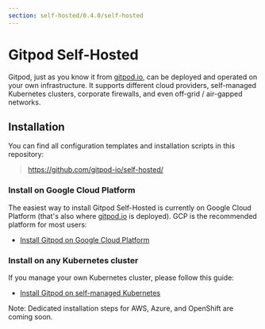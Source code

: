 ```yaml
---
section: self-hosted/0.4.0/self-hosted
---
```


<script context="module">
  export const prerender = true;
</script>

# Gitpod Self-Hosted

Gitpod, just as you know it from [gitpod.io](https://gitpod.io), can be deployed and operated on your own infrastructure. It supports different cloud providers, self-managed Kubernetes clusters, corporate firewalls, and even off-grid / air-gapped networks.

## Installation

You can find all configuration templates and installation scripts in this repository:

> https://github.com/gitpod-io/self-hosted/

### Install on Google Cloud Platform

The easiest way to install Gitpod Self-Hosted is currently on Google Cloud Platform (that's also where [gitpod.io](https://gitpod.io) is deployed). GCP is the recommended platform for most users:

- [Install Gitpod on Google Cloud Platform](./install/install-on-gcp-script)

### Install on any Kubernetes cluster

If you manage your own Kubernetes cluster, please follow this guide:

- [Install Gitpod on self-managed Kubernetes](./install/install-on-kubernetes)

Note: Dedicated installation steps for AWS, Azure, and OpenShift are coming soon.

